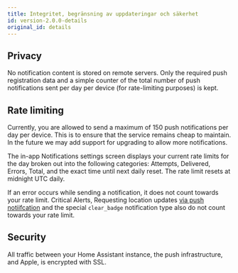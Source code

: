 ```yaml
---
title: Integritet, begränsning av uppdateringar och säkerhet
id: version-2.0.0-details
original_id: details
---
```


## Privacy

No notification content is stored on remote servers. Only the required push registration data and a simple counter of the total number of push notifications sent per day per device (for rate-limiting purposes) is kept.

## Rate limiting

Currently, you are allowed to send a maximum of 150 push notifications per day per device. This is to ensure that the service remains cheap to maintain. In the future we may add support for upgrading to allow more notifications.

The in-app Notifications settings screen displays your current rate limits for the day broken out into the following categories: Attempts, Delivered, Errors, Total, and the exact time until next daily reset. The rate limit resets at midnight UTC daily.

If an error occurs while sending a notification, it does not count towards your rate limit. Critical Alerts, Requesting location updates [via push notiifcation](notifications/location.md) and the special `clear_badge` notification type also do not count towards your rate limit.

## Security

All traffic between your Home Assistant instance, the push infrastructure, and Apple, is encrypted with SSL.